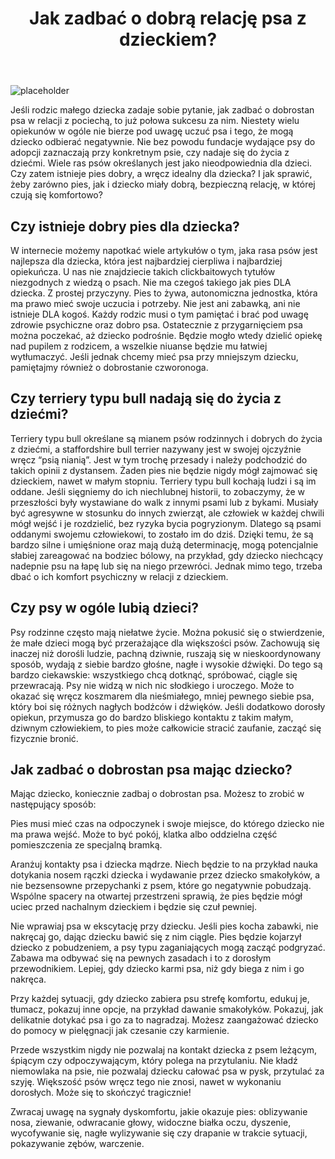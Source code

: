 ﻿---
layout: post
title: "Jak zadbać o dobrą relację psa z dzieckiem?"
excerpt: "Jeśli rodzic małego dziecka zadaje sobie pytanie, jak zadbać o dobrostan psa w relacji z pociechą, to już połowa sukcesu za nim."
thumbnail: "/img/blog/piesdziecko.jpg"
---

![placeholder](https://stopwalkompsow.pl/img/blog/piesdziecko.jpg)

Jeśli rodzic małego dziecka zadaje sobie pytanie, jak zadbać o dobrostan psa w relacji z pociechą, to już połowa sukcesu za nim. Niestety wielu opiekunów w ogóle nie bierze pod uwagę uczuć psa i tego, że mogą dziecko odbierać negatywnie. Nie bez powodu fundacje wydające psy do adopcji zaznaczają przy konkretnym psie, czy nadaje się do życia z dziećmi. Wiele ras psów określanych jest jako nieodpowiednia dla dzieci. Czy zatem istnieje pies dobry, a wręcz idealny dla dziecka? I jak sprawić, żeby zarówno pies, jak i dziecko miały dobrą, bezpieczną relację, w której czują się komfortowo?

## Czy istnieje dobry pies dla dziecka?

W internecie możemy napotkać wiele artykułów o tym, jaka rasa psów jest najlepsza dla dziecka, która jest najbardziej cierpliwa i najbardziej opiekuńcza. U nas nie znajdziecie takich clickbaitowych tytułów niezgodnych z wiedzą o psach. Nie ma czegoś takiego jak pies DLA dziecka. Z prostej przyczyny. Pies to żywa, autonomiczna jednostka, która ma prawo mieć swoje uczucia i potrzeby. Nie jest ani zabawką, ani nie istnieje DLA kogoś. Każdy rodzic musi o tym pamiętać i brać pod uwagę zdrowie psychiczne oraz dobro psa. Ostatecznie z przygarnięciem psa można poczekać, aż dziecko podrośnie. Będzie mogło wtedy dzielić opiekę nad pupilem z rodzicem, a wszelkie niuanse będzie mu łatwiej wytłumaczyć. Jeśli jednak chcemy mieć psa przy mniejszym dziecku, pamiętajmy również o dobrostanie czworonoga.

## Czy terriery typu bull nadają się do życia z dziećmi?

Terriery typu bull określane są mianem psów rodzinnych i dobrych do życia z dziećmi, a staffordshire bull terrier nazywany jest w swojej ojczyźnie wręcz “psią nianią”. Jest w tym trochę przesady i należy podchodzić do takich opinii z dystansem. Żaden pies nie będzie nigdy mógł zajmować się dzieckiem, nawet w małym stopniu. Terriery typu bull kochają ludzi i są im oddane. Jeśli sięgniemy do ich niechlubnej historii, to zobaczymy, że w przeszłości były wystawiane do walk z innymi psami lub z bykami. Musiały być agresywne w stosunku do innych zwierząt, ale człowiek w każdej chwili mógł wejść i je rozdzielić, bez ryzyka bycia pogryzionym. Dlatego są psami oddanymi swojemu człowiekowi, to zostało im do dziś. Dzięki temu, że są bardzo silne i umięśnione oraz mają dużą determinację, mogą potencjalnie słabiej zareagować na bodziec bólowy, na przykład, gdy dziecko niechcący nadepnie psu na łapę lub się na niego przewróci. Jednak mimo tego, trzeba dbać o ich komfort psychiczny w relacji z dzieckiem.

## Czy psy w ogóle lubią dzieci?

Psy rodzinne często mają niełatwe życie. Można pokusić się o stwierdzenie, że małe dzieci mogą być przerażające dla większości psów.  Zachowują się inaczej niż dorośli ludzie, pachną dziwnie, ruszają się w nieskoordynowany sposób, wydają z siebie bardzo głośne, nagłe i wysokie dźwięki. Do tego są bardzo ciekawskie: wszystkiego chcą dotknąć, spróbować, ciągle się przewracają. Psy nie widzą  w nich nic słodkiego i uroczego. Może to okazać się wręcz koszmarem dla nieśmiałego, mniej pewnego siebie psa, który boi się różnych nagłych bodźców i dźwięków. Jeśli dodatkowo dorosły opiekun, przymusza go do bardzo bliskiego kontaktu z takim małym, dziwnym człowiekiem, to pies może całkowicie stracić zaufanie, zacząć się fizycznie bronić.

## Jak zadbać o dobrostan psa mając dziecko?

Mając dziecko, koniecznie zadbaj o dobrostan psa. Możesz to zrobić w następujący sposób:

Pies musi mieć czas na odpoczynek i swoje miejsce, do którego dziecko nie ma prawa wejść. Może to być pokój, klatka albo oddzielna część pomieszczenia ze specjalną bramką.

Aranżuj kontakty psa i dziecka mądrze. Niech będzie to na przykład nauka dotykania nosem rączki dziecka i wydawanie przez dziecko smakołyków, a nie bezsensowne przepychanki z psem, które go negatywnie pobudzają. Wspólne spacery na otwartej przestrzeni sprawią, że pies będzie mógł uciec przed nachalnym dzieckiem i będzie się czuł pewniej.

Nie wprawiaj psa w ekscytację przy dziecku. Jeśli pies kocha zabawki, nie nakręcaj go, dając dziecku bawić się z nim ciągle. Pies będzie kojarzył dziecko z pobudzeniem, a psy typu zaganiających mogą zacząć podgryzać. Zabawa ma odbywać się na pewnych zasadach i to z dorosłym przewodnikiem. Lepiej, gdy dziecko karmi psa, niż gdy biega z nim i go nakręca.

Przy każdej sytuacji, gdy dziecko zabiera psu strefę komfortu, edukuj je, tłumacz, pokazuj inne opcje, na przykład dawanie smakołyków. Pokazuj, jak delikatnie dotykać psa i go za to nagradzaj. Możesz zaangażować dziecko do pomocy w pielęgnacji jak czesanie czy karmienie.

Przede wszystkim nigdy nie pozwalaj na kontakt dziecka z psem leżącym, śpiącym czy odpoczywającym, który polega na przytulaniu. Nie kładź niemowlaka na psie, nie pozwalaj dziecku całować psa w pysk, przytulać za szyję. Większość psów wręcz tego nie znosi, nawet w wykonaniu dorosłych. Może się to skończyć tragicznie!

Zwracaj uwagę na sygnały dyskomfortu, jakie okazuje pies: oblizywanie nosa, ziewanie, odwracanie głowy, widoczne białka oczu, dyszenie, wycofywanie się, nagłe wylizywanie się czy drapanie w trakcie sytuacji, pokazywanie zębów, warczenie.
